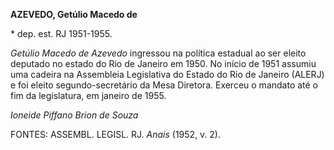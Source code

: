**AZEVEDO, Getúlio Macedo de**

\* dep. est. RJ 1951-1955.

*Getúlio Macedo de Azevedo* ingressou na política estadual ao ser eleito
deputado no estado do Rio de Janeiro em 1950. No início de 1951 assumiu
uma cadeira na Assembleia Legislativa do Estado do Rio de Janeiro
(ALERJ) e foi eleito segundo-secretário da Mesa Diretora. Exerceu o
mandato até o fim da legislatura, em janeiro de 1955.

*Ioneide Piffano Brion de Souza*

FONTES: ASSEMBL. LEGISL. RJ. *Anais* (1952, v. 2).
